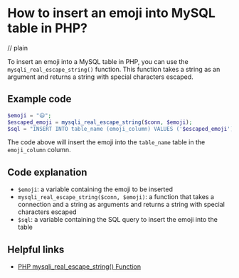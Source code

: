 # How to insert an emoji into MySQL table in PHP?
// plain

To insert an emoji into a MySQL table in PHP, you can use the `mysqli_real_escape_string()` function. This function takes a string as an argument and returns a string with special characters escaped.

## Example code

```php
$emoji = "😃";
$escaped_emoji = mysqli_real_escape_string($conn, $emoji);
$sql = "INSERT INTO table_name (emoji_column) VALUES ('$escaped_emoji')";
```

The code above will insert the emoji into the `table_name` table in the `emoji_column` column.

## Code explanation

- `$emoji`: a variable containing the emoji to be inserted
- `mysqli_real_escape_string($conn, $emoji)`: a function that takes a connection and a string as arguments and returns a string with special characters escaped
- `$sql`: a variable containing the SQL query to insert the emoji into the table

## Helpful links
- [PHP mysqli_real_escape_string() Function](https://www.w3schools.com/php/func_mysqli_real_escape_string.asp)